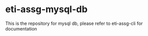 # eti-assg-mysql-db

This is the repository for mysql db, please refer to eti-assg-cli for documentation
